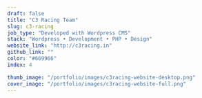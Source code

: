 ```yaml
---
draft: false
title: "C3 Racing Team"
slug: c3-racing
job_type: "Developed with Wordpress CMS"
stack: "Wordpress • Development • PHP • Design"
website_link: "http://c3racing.in"
github_link: ""
color: "#669966"
index: 4

thumb_image: "/portfolio/images/c3racing-website-desktop.png"
cover_image: "/portfolio/images/c3racing-website-full.png"
---
```

